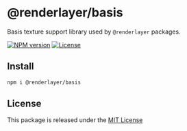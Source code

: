 # @renderlayer/basis

Basis texture support library used by `@renderlayer` packages.

[![NPM version][npm-badge]][npm-url]
[![License][license-badge]][license-url]

## Install

```bash
npm i @renderlayer/basis
```

## License

This package is released under the [MIT License][license-url]

[npm-badge]: https://img.shields.io/npm/v/@renderlayer/basis
[npm-url]: https://www.npmjs.com/package/@renderlayer/basis
[license-badge]: https://img.shields.io/npm/l/renderlayer.svg?cacheSeconds=2592000
[license-url]: https://github.com/epreston/renderlayer/blob/main/LICENSE
